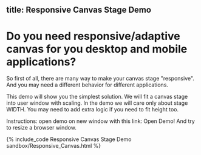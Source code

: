 title: Responsive Canvas Stage Demo
---

# Do you need responsive/adaptive canvas for you desktop and mobile applications?

So first of all, there are many way to make your canvas stage "responsive".
And you may need a different behavior for different applications.

This demo will show you the simplest solution. We will fit a canvas stage into user window with scaling.
In the demo we will care only about stage WIDTH. You may need to add extra logic if you need to fit height too.

Instructions: open demo on new window with this link:
<a onclick="window.open('/downloads/code/sandbox/Responsive_Canvas.html', '_blank', 'location=yes,height=500,width=500,scrollbars=yes,status=yes');">
  Open Demo!
</a>
And try to resize a browser window.

{% include_code Responsive Canvas Stage Demo sandbox/Responsive_Canvas.html %}